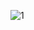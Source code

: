 ![1](https://user-images.githubusercontent.com/98867749/153602574-e24b90c6-3411-48f2-b409-93114c1aa413.jpg)

